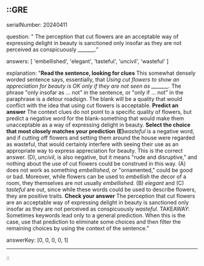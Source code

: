 ::GRE
---

serialNumber: 20240411

question: " The perception that cut flowers are an acceptable way of expressing delight in beauty is sanctioned only insofar as they are not perceived as conspicuously _______."

answers: [
  'embellished',
  'elegant',
  'tasteful',
  'uncivil',
  'wasteful'
]

explanation: "<strong>Read the sentence, looking for clues</strong> This somewhat densely worded sentence says, essentially, that <i>Using cut flowers to show an appreciation for beauty is OK only if they are not seen as _______.</i> The phrase \"only insofar as ... not\" in the sentence, or \"only if ... not\" in the paraphrase is a detour roadsign. The blank will be a quality that would conflict with the idea that using cut flowers is acceptable. <strong>Predict an answer</strong> The context clues do not point to a specific quality of flowers, but predict a negative word for the blank-something that would make them unacceptable as a way of expressing delight in beauty. <strong>Select the choice that most closely matches your prediction</strong> <strong>(E)</strong><i>wasteful</i> is a negative word, and if cutting off flowers and setting them around the house were regarded as wasteful, that would certainly interfere with seeing their use as an appropriate way to express appreciation for beauty. This is the correct answer. (D), <i>uncivil</i>, is also negative, but it means \"rude and disruptive,\" and nothing about the use of cut flowers could be construed in this way. (A) does not work as something <i>embellished</i>, or \"ornamented,\" could be good or bad. Moreover, while flowers can be used to <i>embellish</i> the decor of a room, they themselves are not usually <i>embellished. </i>(B) <i>elegant </i>and (C) <i>tasteful </i>are out, since while these words could be used to describe flowers, they are positive traits. <strong>Check your answer</strong> The perception that cut flowers are an acceptable way of expressing delight in beauty is sanctioned only insofar as they are not perceived as conspicuously <i>wasteful</i>. TAKEAWAY: Sometimes keywords lead only to a general prediction. When this is the case, use that prediction to eliminate some choices and then filter the remaining choices by using the context of the sentence."

answerKey: [0, 0, 0, 0, 1]

---
::